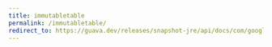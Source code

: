 ```yaml
---
title: immutabletable
permalink: /immutabletable/
redirect_to: https://guava.dev/releases/snapshot-jre/api/docs/com/google/common/collect/ImmutableTable.html
---
```

